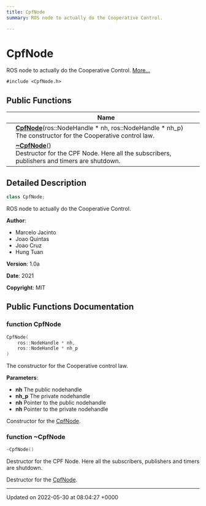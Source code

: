 ```yaml
---
title: CpfNode
summary: ROS node to actually do the Cooperative Control. 

---
```


# CpfNode



ROS node to actually do the Cooperative Control.  [More...](#detailed-description)


`#include <CpfNode.h>`

## Public Functions

|                | Name           |
| -------------- | -------------- |
| | **[CpfNode](/medusa_base/api/markdown/medusa_control/outer_loops_controllers/cpf_control/Classes/classCpfNode/#function-cpfnode)**(ros::NodeHandle * nh, ros::NodeHandle * nh_p)<br>The constructor for the Cooperative control law.  |
| | **[~CpfNode](/medusa_base/api/markdown/medusa_control/outer_loops_controllers/cpf_control/Classes/classCpfNode/#function-~cpfnode)**()<br>Destructor for the CPF Node. Here all the subscribers, publishers and timers are shutdown.  |

## Detailed Description

```cpp
class CpfNode;
```

ROS node to actually do the Cooperative Control. 

**Author**: 

  * Marcelo Jacinto 
  * Joao Quintas 
  * Joao Cruz 
  * Hung Tuan 


**Version**: 1.0a 

**Date**: 2021 

**Copyright**: MIT 
## Public Functions Documentation

### function CpfNode

```cpp
CpfNode(
    ros::NodeHandle * nh,
    ros::NodeHandle * nh_p
)
```

The constructor for the Cooperative control law. 

**Parameters**: 

  * **nh** The public nodehandle 
  * **nh_p** The private nodehandle
  * **nh** Pointer to the public nodehandle 
  * **nh** Pointer to the private nodehandle 


Constructor for the [CpfNode](/medusa_base/api/markdown/medusa_control/outer_loops_controllers/cpf_control/Classes/classCpfNode/).


### function ~CpfNode

```cpp
~CpfNode()
```

Destructor for the CPF Node. Here all the subscribers, publishers and timers are shutdown. 

Destructor for the [CpfNode](/medusa_base/api/markdown/medusa_control/outer_loops_controllers/cpf_control/Classes/classCpfNode/). 


-------------------------------

Updated on 2022-05-30 at 08:04:27 +0000